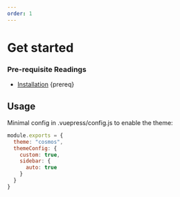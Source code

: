 ```yaml
---
order: 1
---
```


# Get started

### Pre-requisite Readings

- [Installation](./installation) {prereq}

## Usage
Minimal config in .vuepress/config.js to enable the theme:
```js
module.exports = {
  theme: "cosmos",
  themeConfig: {
    custom: true,
    sidebar: {
      auto: true
    }
  }
}
```